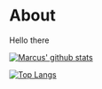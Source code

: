 # About
Hello there

[![Marcus' github stats](https://github-readme-stats-omega-ashen.vercel.app/api?username=MrMackan&count_private=true&theme=highcontrast&show_icons=true&hide_border=true)](https://github.com/anuraghazra/github-readme-stats)

[![Top Langs](https://github-readme-stats.vercel.app/api/top-langs/?username=MrMackan&theme=highcontrast&layout=compact&hide_border=true)](https://github.com/anuraghazra/github-readme-stats)
